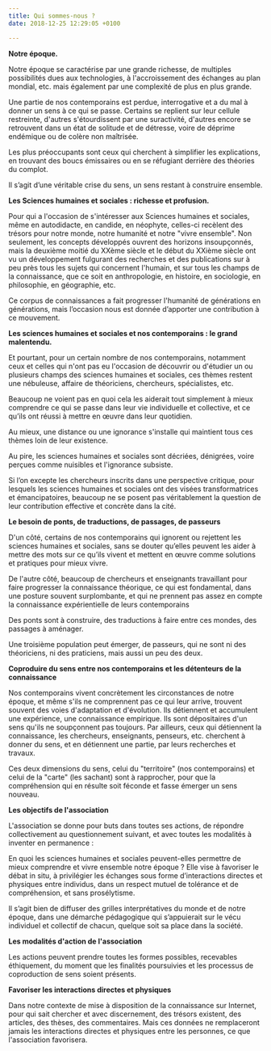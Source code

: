 ```yaml
---
title: Qui sommes-nous ?
date: 2018-12-25 12:29:05 +0100

---
```

**Notre époque.**

Notre époque se caractérise par une grande richesse, de multiples possibilités dues aux technologies, à l'accroissement des échanges au plan mondial, etc. mais également par une complexité de plus en plus grande.

Une partie de nos contemporains est perdue, interrogative et a du mal à donner un sens à ce qui se passe. Certains se replient sur leur cellule restreinte, d'autres s'étourdissent par une suractivité, d'autres encore se retrouvent dans un état de solitude et de détresse, voire de déprime endémique ou de colère non maîtrisée.

Les plus préoccupants sont ceux qui cherchent à simplifier les explications, en trouvant des boucs émissaires ou en se réfugiant derrière des théories du complot.

Il s’agit d’une véritable crise du sens, un sens restant à construire ensemble.

**Les Sciences humaines et sociales : richesse et profusion.**

Pour qui a l'occasion de s'intéresser aux Sciences humaines et sociales, même en autodidacte, en candide, en néophyte, celles-ci recèlent des trésors pour notre monde, notre humanité et notre "vivre ensemble". Non seulement, les concepts développés ouvrent des horizons insoupçonnés, mais la deuxième moitié du XXème siècle et le début du XXième siècle ont vu un développement fulgurant des recherches et des publications sur à peu près tous les sujets qui concernent l'humain, et sur tous les champs de la connaissance, que ce soit en anthropologie, en histoire, en sociologie, en philosophie, en géographie, etc.

Ce corpus de connaissances a fait progresser l'humanité de générations en générations, mais l’occasion nous est donnée d’apporter une contribution à ce mouvement.

**Les sciences humaines et sociales et nos contemporains : le grand malentendu.**

Et pourtant, pour un certain nombre de nos contemporains, notamment ceux et celles qui n'ont pas eu l'occasion de découvrir ou d'étudier un ou plusieurs champs des sciences humaines et sociales, ces thèmes restent une nébuleuse, affaire de théoriciens, chercheurs, spécialistes, etc.

Beaucoup ne voient pas en quoi cela les aiderait tout simplement à mieux comprendre ce qui se passe dans leur vie individuelle et collective, et ce qu’ils ont réussi à mettre en œuvre dans leur quotidien.

Au mieux, une distance ou une ignorance s'installe qui maintient tous ces thèmes loin de leur existence.

Au pire, les sciences humaines et sociales sont décriées, dénigrées, voire perçues comme nuisibles et l'ignorance subsiste.

Si l’on excepte les chercheurs inscrits dans une perspective critique, pour lesquels les sciences humaines et sociales ont des visées transformatrices et émancipatoires, beaucoup ne se posent pas véritablement la question de leur contribution effective et concrète dans la cité.

**Le besoin de ponts, de traductions, de passages, de passeurs**

D'un côté, certains de nos contemporains qui ignorent ou rejettent les sciences humaines et sociales, sans se douter qu’elles peuvent les aider à mettre des mots sur ce qu’ils vivent et mettent en œuvre comme solutions et pratiques pour mieux vivre.

De l'autre côté, beaucoup de chercheurs et enseignants travaillant pour faire progresser la connaissance théorique, ce qui est fondamental, dans une posture souvent surplombante, et qui ne prennent pas assez en compte la connaissance expérientielle de leurs contemporains

Des ponts sont à construire, des traductions à faire entre ces mondes, des passages à aménager.

Une troisième population peut émerger, de passeurs, qui ne sont ni des théoriciens, ni des praticiens, mais aussi un peu des deux.

**Coproduire du sens entre nos contemporains et les détenteurs de la connaissance**

Nos contemporains vivent concrètement les circonstances de notre époque, et même s'ils ne comprennent pas ce qui leur arrive, trouvent souvent des voies d'adaptation et d'évolution. Ils détiennent et accumulent une expérience, une connaissance empirique. Ils sont dépositaires d'un sens qu'ils ne soupçonnent pas toujours. Par ailleurs, ceux qui détiennent la connaissance, les chercheurs, enseignants, penseurs, etc. cherchent à donner du sens, et en détiennent une partie, par leurs recherches et travaux.

Ces deux dimensions du sens, celui du "territoire" (nos contemporains) et celui de la "carte" (les sachant) sont à rapprocher, pour que la compréhension qui en résulte soit féconde et fasse émerger un sens nouveau.

**Les objectifs de l'association**

L'association se donne pour buts dans toutes ses actions, de répondre collectivement au questionnement suivant, et avec toutes les modalités à inventer en permanence :

En quoi les sciences humaines et sociales peuvent-elles permettre de mieux comprendre et vivre ensemble notre époque ? Elle vise à favoriser le débat in situ, à privilégier les échanges sous forme d’interactions directes et physiques entre individus, dans un respect mutuel de tolérance et de compréhension, et sans prosélytisme.

Il s’agit bien de diffuser des grilles interprétatives du monde et de notre époque, dans une démarche pédagogique qui s’appuierait sur le vécu individuel et collectif de chacun, quelque soit sa place dans la société.

**Les modalités d'action de l'association**

Les actions peuvent prendre toutes les formes possibles, recevables éthiquement, du moment que les finalités poursuivies et les processus de coproduction de sens soient présents.

**Favoriser les interactions directes et physiques**

Dans notre contexte de mise à disposition de la connaissance sur Internet, pour qui sait chercher et avec discernement, des trésors existent, des articles, des thèses, des commentaires. Mais ces données ne remplaceront jamais les interactions directes et physiques entre les personnes, ce que l'association favorisera.